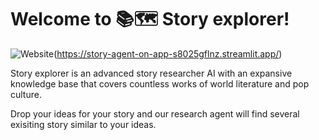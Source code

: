 # Welcome to 📚🗺️ Story explorer!

![Website](https://github.com/herodevcode/story-agent-on-streamlit/blob/master/readme_images/story_explorer_home.png)(https://story-agent-on-app-s8025gflnz.streamlit.app/)

Story explorer is an advanced story researcher AI with an expansive
knowledge base that covers countless works of
world literature and pop culture.

Drop your ideas for your story and
our research agent will find several exisiting story
similar to your ideas.
